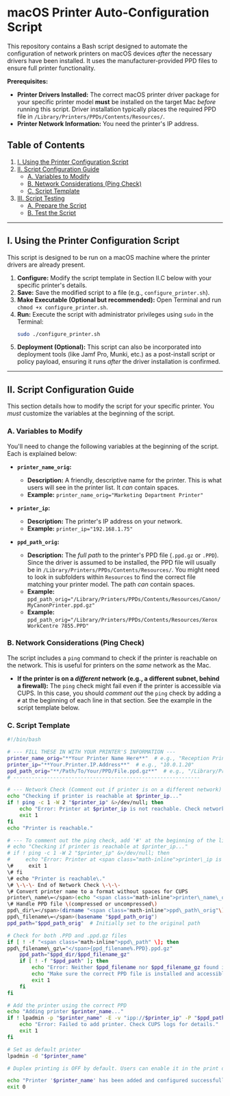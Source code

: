 # macOS Printer Auto-Configuration Script

This repository contains a Bash script designed to automate the configuration of network printers on macOS devices *after* the necessary drivers have been installed. It uses the manufacturer-provided PPD files to ensure full printer functionality.

**Prerequisites:**

* **Printer Drivers Installed:** The correct macOS printer driver package for your specific printer model **must** be installed on the target Mac *before* running this script. Driver installation typically places the required PPD file in `/Library/Printers/PPDs/Contents/Resources/`.
* **Printer Network Information:** You need the printer's IP address.

## Table of Contents

1.  [I. Using the Printer Configuration Script](#i-using-the-printer-configuration-script)
2.  [II. Script Configuration Guide](#ii-script-configuration-guide)
    * [A. Variables to Modify](#a-variables-to-modify)
    * [B. Network Considerations (Ping Check)](#b-network-considerations-ping-check)
    * [C. Script Template](#c-script-template)
3.  [III. Script Testing](#iii-script-testing)
    * [A. Prepare the Script](#a-prepare-the-script)
    * [B. Test the Script](#b-test-the-script)

---

## I. Using the Printer Configuration Script

This script is designed to be run on a macOS machine where the printer drivers are already present.

1.  **Configure:** Modify the script template in Section II.C below with your specific printer's details.
2.  **Save:** Save the modified script to a file (e.g., `configure_printer.sh`).
3.  **Make Executable (Optional but recommended):** Open Terminal and run `chmod +x configure_printer.sh`.
4.  **Run:** Execute the script with administrator privileges using `sudo` in the Terminal:
    ```bash
    sudo ./configure_printer.sh
    ```
5.  **Deployment (Optional):** This script can also be incorporated into deployment tools (like Jamf Pro, Munki, etc.) as a post-install script or policy payload, ensuring it runs *after* the driver installation is confirmed.

---

## II. Script Configuration Guide

This section details how to modify the script for your specific printer. You _must_ customize the variables at the beginning of the script.

### A. Variables to Modify

You'll need to change the following variables at the beginning of the script. Each is explained below:

* **`printer_name_orig`:**
    * **Description:** A friendly, descriptive name for the printer. This is what users will see in the printer list. It _can_ contain spaces.
    * **Example:** `printer_name_orig="Marketing Department Printer"`

* **`printer_ip`:**
    * **Description:** The printer's IP address on your network.
    * **Example:** `printer_ip="192.168.1.75"`

* **`ppd_path_orig`:**
    * **Description:** The _full path_ to the printer's PPD file (`.ppd.gz` or `.PPD`). Since the driver is assumed to be installed, the PPD file will usually be in `/Library/Printers/PPDs/Contents/Resources/`. You might need to look in subfolders within `Resources` to find the correct file matching your printer model. The path _can_ contain spaces.
    * **Example:** `ppd_path_orig="/Library/Printers/PPDs/Contents/Resources/Canon/MyCanonPrinter.ppd.gz"`
    * **Example:** `ppd_path_orig="/Library/Printers/PPDs/Contents/Resources/Xerox WorkCentre 7855.PPD"`

### B. Network Considerations (Ping Check)

The script includes a `ping` command to check if the printer is reachable on the network. This is useful for printers on the _same_ network as the Mac.

* **If the printer is on a *different* network (e.g., a different subnet, behind a firewall):** The `ping` check might fail even if the printer is accessible via CUPS. In this case, you should _comment out_ the `ping` check by adding a `#` at the beginning of each line in that section. See the example in the script template below.

### C. Script Template

```bash
#!/bin/bash

# --- FILL THESE IN WITH YOUR PRINTER'S INFORMATION ---
printer_name_orig="**Your Printer Name Here**"  # e.g., "Reception Printer"
printer_ip="**Your.Printer.IP.Address**"  # e.g., "10.0.1.20"
ppd_path_orig="**/Path/To/Your/PPD/File.ppd.gz**"  # e.g., "/Library/Printers/PPDs/Contents/Resources/MyPrinter.ppd.gz"
# -------------------------------------------------------------

# --- Network Check (Comment out if printer is on a different network) ---
echo "Checking if printer is reachable at $printer_ip..."
if ! ping -c 1 -W 2 "$printer_ip" &>/dev/null; then
    echo "Error: Printer at $printer_ip is not reachable. Check network connectivity."
    exit 1
fi
echo "Printer is reachable."

# --- To comment out the ping check, add '#' at the beginning of the lines above, like this:
# echo "Checking if printer is reachable at $printer_ip..."
# if ! ping -c 1 -W 2 "$printer_ip" &>/dev/null; then
#     echo "Error: Printer at <span class="math-inline">printer\_ip is not reachable\. Check network connectivity\."
\#     exit 1
\# fi
\# echo "Printer is reachable\."
\# \-\-\- End of Network Check \-\-\-
\# Convert printer name to a format without spaces for CUPS
printer\_name\=</span>(echo "<span class="math-inline">printer\_name\_orig" \| tr ' ' '\_'\)
\# Handle PPD file \(compressed or uncompressed\)
ppd\_dir\=</span>(dirname "<span class="math-inline">ppd\_path\_orig"\)
ppd\_filename\=</span>(basename "$ppd_path_orig")
ppd_path="$ppd_path_orig"  # Initially set to the original path

# Check for both .PPD and .ppd.gz files
if [ ! -f "<span class="math-inline">ppd\_path" \]; then
ppd\_filename\_gz\="</span>{ppd_filename%.PPD}.ppd.gz"
    ppd_path="$ppd_dir/$ppd_filename_gz"
    if [ ! -f "$ppd_path" ]; then
        echo "Error: Neither $ppd_filename nor $ppd_filename_gz found in $ppd_dir."
        echo "Make sure the correct PPD file is installed and accessible."
        exit 1
    fi
fi

# Add the printer using the correct PPD
echo "Adding printer $printer_name..."
if ! lpadmin -p "$printer_name" -E -v "ipp://$printer_ip" -P "$ppd_path"; then
    echo "Error: Failed to add printer. Check CUPS logs for details."
    exit 1
fi

# Set as default printer
lpadmin -d "$printer_name"

# Duplex printing is OFF by default. Users can enable it in the print dialog.

echo "Printer '$printer_name' has been added and configured successfully."
exit 0
